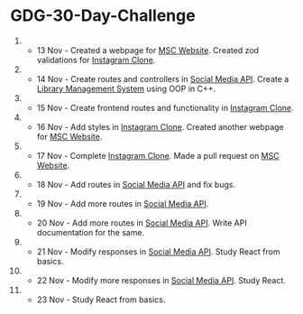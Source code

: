 # GDG-30-Day-Challenge

1. - 13 Nov - Created a webpage for [MSC Website](https://github.com/tejasnasa/MSCMSIT). Created zod validations for [Instagram Clone](https://github.com/tejasnasa/instagram-pern-clone).
2. - 14 Nov - Create routes and controllers in [Social Media API](https://github.com/tejasnasa/social-media-api). Create a [Library Management System](https://github.com/tejasnasa/library-management-oop) using OOP in C++.
3. - 15 Nov - Create frontend routes and functionality in [Instagram Clone](https://github.com/tejasnasa/instagram-pern-clone).
4. - 16 Nov - Add styles in [Instagram Clone](https://github.com/tejasnasa/instagram-pern-clone). Created another webpage for [MSC Website](https://github.com/tejasnasa/MSCMSIT).
5. - 17 Nov - Complete [Instagram Clone](https://github.com/tejasnasa/instagram-pern-clone). Made a pull request on [MSC Website](https://github.com/tejasnasa/MSCMSIT).
6. - 18 Nov - Add routes in [Social Media API](https://github.com/tejasnasa/social-media-api) and fix bugs.
7. - 19 Nov - Add more routes in [Social Media API](https://github.com/tejasnasa/social-media-api).
8. - 20 Nov - Add more routes in [Social Media API](https://github.com/tejasnasa/social-media-api). Write API documentation for the same.
9. - 21 Nov - Modify responses in [Social Media API](https://github.com/tejasnasa/social-media-api). Study React from basics.
10. - 22 Nov - Modify more responses in [Social Media API](https://github.com/tejasnasa/social-media-api). Study React.
11. - 23 Nov - Study React from basics.
